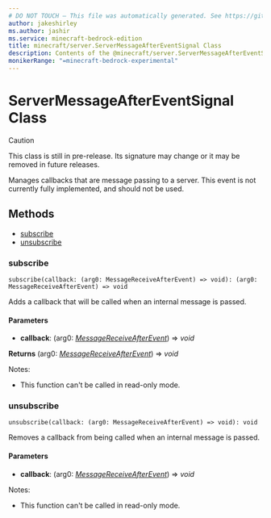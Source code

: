 ```yaml
---
# DO NOT TOUCH — This file was automatically generated. See https://github.com/mojang/minecraftapidocsgenerator to modify descriptions, examples, etc.
author: jakeshirley
ms.author: jashir
ms.service: minecraft-bedrock-edition
title: minecraft/server.ServerMessageAfterEventSignal Class
description: Contents of the @minecraft/server.ServerMessageAfterEventSignal class.
monikerRange: "=minecraft-bedrock-experimental"
---
```

# ServerMessageAfterEventSignal Class

> [!CAUTION]
> This class is still in pre-release.  Its signature may change or it may be removed in future releases.

Manages callbacks that are message passing to a server. This event is not currently fully implemented, and should not be used.

## Methods
- [subscribe](#subscribe)
- [unsubscribe](#unsubscribe)

### **subscribe**
`
subscribe(callback: (arg0: MessageReceiveAfterEvent) => void): (arg0: MessageReceiveAfterEvent) => void
`

Adds a callback that will be called when an internal message is passed.

#### **Parameters**
- **callback**: (arg0: [*MessageReceiveAfterEvent*](MessageReceiveAfterEvent.md)) => *void*

**Returns** (arg0: [*MessageReceiveAfterEvent*](MessageReceiveAfterEvent.md)) => *void*
  
Notes:
- This function can't be called in read-only mode.

### **unsubscribe**
`
unsubscribe(callback: (arg0: MessageReceiveAfterEvent) => void): void
`

Removes a callback from being called when an internal message is passed.

#### **Parameters**
- **callback**: (arg0: [*MessageReceiveAfterEvent*](MessageReceiveAfterEvent.md)) => *void*
  
Notes:
- This function can't be called in read-only mode.
